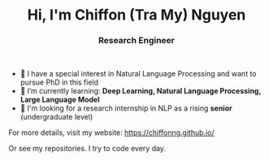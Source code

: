 <h1 align="center">Hi, I'm Chiffon (Tra My) Nguyen </h1>
<h3 align="center">Research Engineer</h3>
<br>

- 🎯 I have a special interest in Natural Language Processing and want to pursue PhD in this field
- 🌱 I’m currently learning: **Deep Learning, Natural Language Processing, Large Language Model**
- 💼 I'm looking for a research internship in NLP as a rising **senior** (undergraduate level)

For more details, visit my website: https://chiffonng.github.io/

Or see my repositories. I try to code every day.
